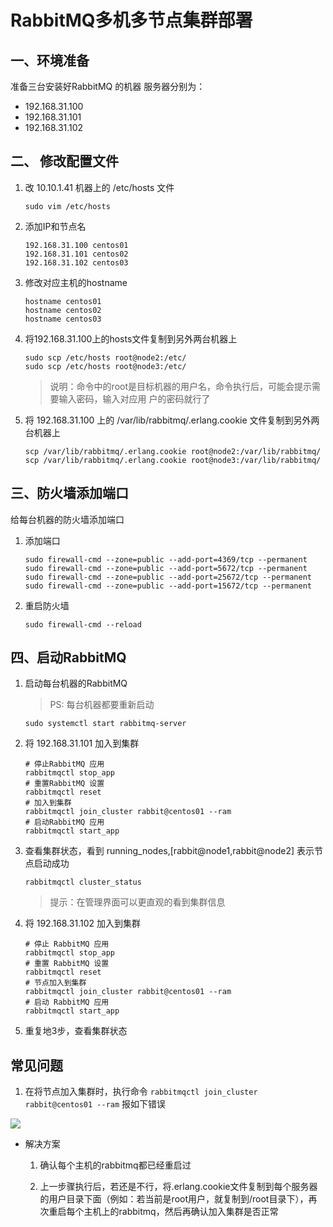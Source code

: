# RabbitMQ多机多节点集群部署

## 一、环境准备

准备三台安装好RabbitMQ 的机器
服务器分别为：

* 192.168.31.100
* 192.168.31.101
* 192.168.31.102



## 二、 修改配置文件

1. 改 10.10.1.41 机器上的 /etc/hosts 文件

   ```shell
   sudo vim /etc/hosts
   ```

2. 添加IP和节点名

   ```shell
   192.168.31.100 centos01
   192.168.31.101 centos02
   192.168.31.102 centos03
   ```

3. 修改对应主机的hostname

   ```shell
   hostname centos01
   hostname centos02
   hostname centos03
   ```

4. 将192.168.31.100上的hosts文件复制到另外两台机器上

   ```shell
   sudo scp /etc/hosts root@node2:/etc/
   sudo scp /etc/hosts root@node3:/etc/
   ```

   > 说明：命令中的root是目标机器的用户名，命令执行后，可能会提示需要输入密码，输入对应用 户的密码就行了

5. 将 192.168.31.100 上的 /var/lib/rabbitmq/.erlang.cookie 文件复制到另外两台机器上

   ```shell
   scp /var/lib/rabbitmq/.erlang.cookie root@node2:/var/lib/rabbitmq/
   scp /var/lib/rabbitmq/.erlang.cookie root@node3:/var/lib/rabbitmq/
   ```

   

## 三、防火墙添加端口

给每台机器的防火墙添加端口

1. 添加端口

   ```shell
   sudo firewall-cmd --zone=public --add-port=4369/tcp --permanent
   sudo firewall-cmd --zone=public --add-port=5672/tcp --permanent
   sudo firewall-cmd --zone=public --add-port=25672/tcp --permanent
   sudo firewall-cmd --zone=public --add-port=15672/tcp --permanent
   ```

2. 重启防火墙

   ```shell
   sudo firewall-cmd --reload
   ```



## 四、启动RabbitMQ

1. 启动每台机器的RabbitMQ

   > PS: 每台机器都要重新启动

   ```shell
   sudo systemctl start rabbitmq-server
   ```

2. 将 192.168.31.101 加入到集群

   ```shell
   # 停止RabbitMQ 应用
   rabbitmqctl stop_app
   # 重置RabbitMQ 设置
   rabbitmqctl reset
   # 加入到集群
   rabbitmqctl join_cluster rabbit@centos01 --ram
   # 启动RabbitMQ 应用
   rabbitmqctl start_app
   ```

3. 查看集群状态，看到 running_nodes,[rabbit@node1,rabbit@node2] 表示节点启动成功

   ```shell
   rabbitmqctl cluster_status
   ```

   > 提示：在管理界面可以更直观的看到集群信息

4. 将 192.168.31.102 加入到集群

   ```shell
   # 停止 RabbitMQ 应用
   rabbitmqctl stop_app
   # 重置 RabbitMQ 设置
   rabbitmqctl reset
   # 节点加入到集群
   rabbitmqctl join_cluster rabbit@centos01 --ram
   # 启动 RabbitMQ 应用
   rabbitmqctl start_app
   ```

5. 重复地3步，查看集群状态



## 常见问题

1. 在将节点加入集群时，执行命令 `rabbitmqctl join_cluster rabbit@centos01 --ram` 报如下错误


![](https://gitee.com/brucefish/image-storage/raw/main/2021/06/30/RabbitMQ%E5%A4%9A%E6%9C%BA%E5%A4%9A%E8%8A%82%E7%82%B9%E9%9B%86%E7%BE%A4%E9%83%A8%E7%BD%B2%E5%B8%B8%E8%A7%81%E9%97%AE%E9%A2%9801.png)



* 解决方案

  1. 确认每个主机的rabbitmq都已经重启过

  2. 上一步骤执行后，若还是不行，将.erlang.cookie文件复制到每个服务器的用户目录下面（例如：若当前是root用户，就复制到/root目录下），再次重启每个主机上的rabbitmq，然后再确认加入集群是否正常

     

